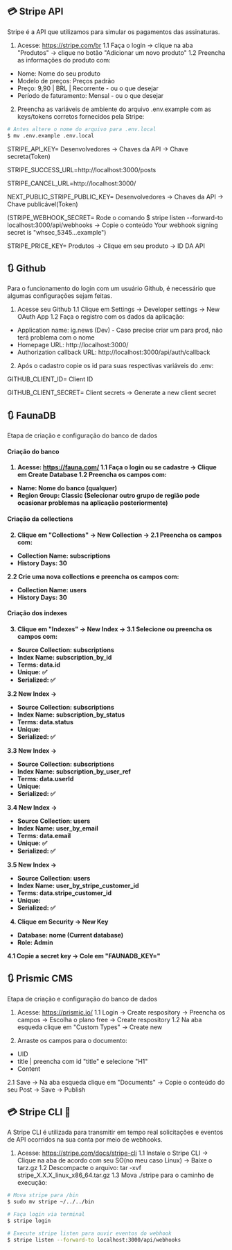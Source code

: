 ## 💳 Stripe API

Stripe é a API que utilizamos para simular os pagamentos das assinaturas.

1. Acesse: https://stripe.com/br
1.1 Faça o login -> clique na aba "Produtos" -> clique no botão "Adicionar um novo produto"
1.2 Preencha as informações do produto com:
  - Nome: Nome do seu produto
  - Modelo de preços: Preços padrão
  - Preço: 9,90 | BRL | Recorrente - ou o que desejar
  - Período de faturamento: Mensal - ou o que desejar

2. Preencha as variáveis de ambiente do arquivo .env.example com as keys/tokens corretos fornecidos pela Stripe:

```bash
# Antes altere o nome do arquivo para .env.local
$ mv .env.example .env.local
```
 STRIPE_API_KEY= Desenvolvedores -> Chaves da API -> Chave secreta(Token) 

 STRIPE_SUCCESS_URL=http://localhost:3000/posts

 STRIPE_CANCEL_URL=http://localhost:3000/

 NEXT_PUBLIC_STRIPE_PUBLIC_KEY= Desenvolvedores -> Chaves da API -> Chave publicável(Token)

 (STRIPE_WEBHOOK_SECRET= 
 Rode o comando $ stripe listen --forward-to localhost:3000/api/webhooks 
 -> Copie o conteúdo Your webhook signing secret is "whsec_5345...example")

 STRIPE_PRICE_KEY= Produtos -> Clique em seu produto -> ID DA API

 ## 🔃 Github

Para o funcionamento do login com um usuário Github, é necessário que algumas configurações sejam feitas.

1. Acesse seu Github
1.1 Clique em Settings -> Developer settings -> New OAuth App
1.2 Faça o registro com os dados da aplicação:
  - Application name: ig.news (Dev) - Caso precise criar um para prod, não terá problema com o nome
  - Homepage URL: http://localhost:3000/
  - Authorization callback URL: http://localhost:3000/api/auth/callback

2. Após o cadastro copie os id para suas respectivas variáveis do .env:

GITHUB_CLIENT_ID= Client ID

GITHUB_CLIENT_SECRET= Client secrets -> Generate a new client secret

 ## 🔃 FaunaDB

Etapa de criação e configuração do banco de dados 

<h4>Criação do banco<h4>

1. Acesse: https://fauna.com/
1.1 Faça o login ou se cadastre -> Clique em Create Database
1.2 Preencha os campos com:
  - Name: Nome do banco (qualquer)
  - Region Group: Classic (Selecionar outro grupo de região pode ocasionar problemas na aplicação posteriormente)

<h4>Criação da collections<h4>

2. Clique em "Collections" -> New Collection -> 
2.1 Preencha os campos com:
  - Collection Name: subscriptions
  - History Days: 30

2.2 Crie uma nova collections e preencha os campos com:
  - Collection Name: users
  - History Days: 30

<h4>Criação dos indexes<h4>

3. Clique em "Indexes" -> New Index -> 
3.1 Selecione ou preencha os campos com:
  - Source Collection: subscriptions
  - Index Name: subscription_by_id
  - Terms: data.id
  - Unique: ✅
  - Serialized: ✅

3.2 New Index -> 
  - Source Collection: subscriptions
  - Index Name: subscription_by_status
  - Terms: data.status
  - Unique: 
  - Serialized: ✅

3.3 New Index -> 
  - Source Collection: subscriptions
  - Index Name: subscription_by_user_ref
  - Terms: data.userId
  - Unique: 
  - Serialized: ✅

3.4 New Index -> 
  - Source Collection: users
  - Index Name: user_by_email
  - Terms: data.email
  - Unique: ✅
  - Serialized: ✅

3.5 New Index -> 
  - Source Collection: users
  - Index Name: user_by_stripe_customer_id
  - Terms: data.stripe_customer_id
  - Unique: 
  - Serialized: ✅

4. Clique em Security -> New Key
  - Database: nome (Current database)
  - Role: Admin
  
4.1 Copie a secret key -> Cole em "FAUNADB_KEY="

 ## 🔃 Prismic CMS

Etapa de criação e configuração do banco de dados 

1. Acesse: https://prismic.io/
1.1 Login -> Create respository -> Preencha os campos -> Escolha o plano free -> Create respository
1.2 Na aba esqueda clique em "Custom Types" -> Create new

2. Arraste os campos para o documento:
  - UID
  - title | preencha com id "title" e selecione "H1"
  - Content

2.1 Save -> Na aba esqueda clique em "Documents" -> Copie o conteúdo do seu Post -> Save -> Publish


 ## 💳 Stripe CLI 💽

A Stripe CLI é utilizada para transmitir em tempo real solicitações e eventos de API ocorridos na sua conta por meio de webhooks.

1. Acesse: https://stripe.com/docs/stripe-cli
1.1 Instale o Stripe CLI -> Clique na aba de acordo com seu SO(no meu caso Linux) -> Baixe o tarz.gz
1.2 Descompacte o arquivo: tar -xvf stripe_X.X.X_linux_x86_64.tar.gz
1.3 Mova ./stripe para o caminho de execução:
```bash
# Mova stripe para /bin
$ sudo mv stripe ~/../../bin

# Faça login via terminal
$ stripe login

# Execute stripe listen para ouvir eventos do webhook
$ stripe listen --forward-to localhost:3000/api/webhooks 
```